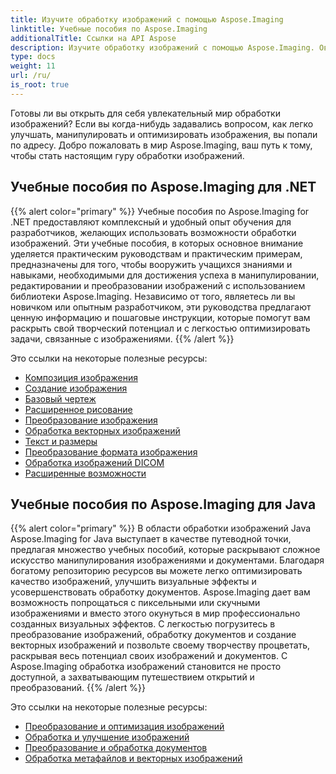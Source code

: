 ```yaml
---
title: Изучите обработку изображений с помощью Aspose.Imaging
linktitle: Учебные пособия по Aspose.Imaging
additionalTitle: Ссылки на API Aspose
description: Изучите обработку изображений с помощью Aspose.Imaging. Овладейте искусством манипулирования и улучшения изображений с помощью Aspose.Imaging. Погрузитесь в мир передовой обработки изображений уже сегодня.
type: docs
weight: 11
url: /ru/
is_root: true
---
```


Готовы ли вы открыть для себя увлекательный мир обработки изображений? Если вы когда-нибудь задавались вопросом, как легко улучшать, манипулировать и оптимизировать изображения, вы попали по адресу. Добро пожаловать в мир Aspose.Imaging, ваш путь к тому, чтобы стать настоящим гуру обработки изображений.

## Учебные пособия по Aspose.Imaging для .NET
{{% alert color="primary" %}}
Учебные пособия по Aspose.Imaging for .NET предоставляют комплексный и удобный опыт обучения для разработчиков, желающих использовать возможности обработки изображений. Эти учебные пособия, в которых основное внимание уделяется практическим руководствам и практическим примерам, предназначены для того, чтобы вооружить учащихся знаниями и навыками, необходимыми для достижения успеха в манипулировании, редактировании и преобразовании изображений с использованием библиотеки Aspose.Imaging. Независимо от того, являетесь ли вы новичком или опытным разработчиком, эти руководства предлагают ценную информацию и пошаговые инструкции, которые помогут вам раскрыть свой творческий потенциал и с легкостью оптимизировать задачи, связанные с изображениями.
{{% /alert %}}

Это ссылки на некоторые полезные ресурсы:
 
- [Композиция изображения](./net/image-composition/)
- [Создание изображения](./net/image-creation/)
- [Базовый чертеж](./net/basic-drawing/)
- [Расширенное рисование](./net/advanced-drawing/)
- [Преобразование изображения](./net/image-transformation/)
- [Обработка векторных изображений](./net/vector-image-processing/)
- [Текст и размеры](./net/text-and-measurements/)
- [Преобразование формата изображения](./net/image-format-conversion/)
- [Обработка изображений DICOM](./net/dicom-image-processing/)
- [Расширенные возможности](./net/advanced-features/)


## Учебные пособия по Aspose.Imaging для Java
{{% alert color="primary" %}}
В области обработки изображений Java Aspose.Imaging for Java выступает в качестве путеводной точки, предлагая множество учебных пособий, которые раскрывают сложное искусство манипулирования изображениями и документами. Благодаря богатому репозиторию ресурсов вы можете легко оптимизировать качество изображений, улучшить визуальные эффекты и усовершенствовать обработку документов. Aspose.Imaging дает вам возможность попрощаться с пиксельными или скучными изображениями и вместо этого окунуться в мир профессионально созданных визуальных эффектов. С легкостью погрузитесь в преобразование изображений, обработку документов и создание векторных изображений и позвольте своему творчеству процветать, раскрывая весь потенциал своих изображений и документов. С Aspose.Imaging обработка изображений становится не просто доступной, а захватывающим путешествием открытий и преобразований.
{{% /alert %}}

Это ссылки на некоторые полезные ресурсы:
 
- [Преобразование и оптимизация изображений](./java/image-conversion-and-optimization/)
- [Обработка и улучшение изображений](./java/image-processing-and-enhancement/)
- [Преобразование и обработка документов](./java/document-conversion-and-processing/)
- [Обработка метафайлов и векторных изображений](./java/metafile-and-vector-image-handling/)

